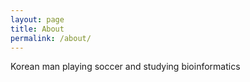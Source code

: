 ```yaml
---
layout: page
title: About
permalink: /about/
---
```

Korean man playing soccer and studying bioinformatics 
